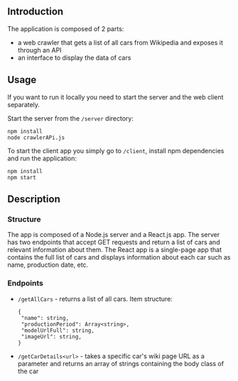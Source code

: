 
## Introduction
The application is composed of 2 parts:
- a web crawler that gets a list of all cars from Wikipedia and exposes it through an API
- an interface to display the data of cars

## Usage

If you want to run it locally you need to start the server and the web client separately.

Start the server from the `/server` directory:

```
npm install
node crawlerAPi.js
 ```

To start the client app you simply go to `/client`, install npm dependencies and run the application:
```
npm install
npm start
```

## Description
### Structure

The app is composed of a Node.js server and a React.js app.
The server has two endpoints that accept GET requests and return a list of cars and relevant information about them.
The React app is a single-page app that contains the full list of cars and displays information about each car such as name, production date, etc.

### Endpoints

- `/getAllCars` - returns a list of all cars. Item structure:
   ```
   {
    "name": string,
    "productionPeriod": Array<string>,
    "modelUrlFull": string,
    "imageUrl": string,
   }
   ```
  
- `/getCarDetails<url>` - takes a specific car's wiki page URL as a parameter and returns an array of strings containing the body class of the car


 
